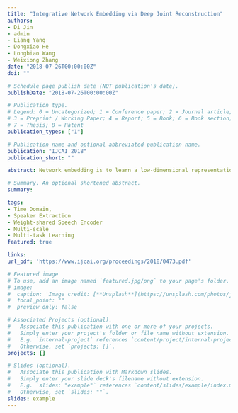 ```yaml
---
title: "Integrative Network Embedding via Deep Joint Reconstruction"
authors:
- Di Jin
- admin
- Liang Yang
- Dongxiao He
- Longbiao Wang
- Weixiong Zhang
date: "2018-07-26T00:00:00Z"
doi: ""

# Schedule page publish date (NOT publication's date).
publishDate: "2018-07-26T00:00:00Z"

# Publication type.
# Legend: 0 = Uncategorized; 1 = Conference paper; 2 = Journal article;
# 3 = Preprint / Working Paper; 4 = Report; 5 = Book; 6 = Book section;
# 7 = Thesis; 8 = Patent
publication_types: ["1"]

# Publication name and optional abbreviated publication name.
publication: "IJCAI 2018"
publication_short: ""

abstract: Network embedding is to learn a low-dimensional representation for a network in order to capture intrinsic features of the network. It has been applied to many applications, e.g., network community detection and user recommendation. One of the recent research topics for network embedding has been focusing on exploitation of diverse information, including network topology and semantic information on nodes of networks. However, such diverse information has not been fully utilized nor adequately integrated in the existing methods, so that the resulting network embedding is far from satisfactory. In this paper, we develop a weight-free multi-component network embedding approach by network reconstruction via a deep Autoencoder. Three key components make our new approach effective, i.e., a uniformed graph representation of network topology and semantic information, enhancement to the graph representation using local network structure (i.e., pairwise relationship on nodes) by sampling with latent space regularization, and integration of the diverse information in graph forms in a deep Autoencoder. Extensive experimental results on seven real-world networks demonstrate a superior performance of our method over nine state-of-the-art methods for embedding.

# Summary. An optional shortened abstract.
summary:

tags:
- Time Domain, 
- Speaker Extraction
- Weight-shared Speech Encoder
- Multi-scale
- Multi-task Learning
featured: true

links:
url_pdf: 'https://www.ijcai.org/proceedings/2018/0473.pdf'

# Featured image
# To use, add an image named `featured.jpg/png` to your page's folder. 
# image:
#  caption: 'Image credit: [**Unsplash**](https://unsplash.com/photos/jdD8gXaTZsc)'
#  focal_point: ""
#  preview_only: false

# Associated Projects (optional).
#   Associate this publication with one or more of your projects.
#   Simply enter your project's folder or file name without extension.
#   E.g. `internal-project` references `content/project/internal-project/index.md`.
#   Otherwise, set `projects: []`.
projects: []

# Slides (optional).
#   Associate this publication with Markdown slides.
#   Simply enter your slide deck's filename without extension.
#   E.g. `slides: "example"` references `content/slides/example/index.md`.
#   Otherwise, set `slides: ""`.
slides: example
---
```


